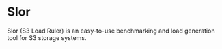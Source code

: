 Slor
====

Slor (S3 Load Ruler) is an easy-to-use benchmarking and load generation tool for S3 storage systems. 
